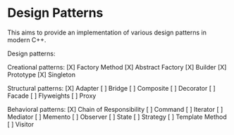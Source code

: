# Design Patterns

This aims to provide an implementation of various design patterns in modern C++.

Design patterns:

Creational patterns:
[X] Factory Method
[X] Abstract Factory
[X] Builder
[X] Prototype
[X] Singleton

Structural patterns:
[X] Adapter
[ ] Bridge
[ ] Composite
[ ] Decorator
[ ] Facade
[ ] Flyweights
[ ] Proxy

Behavioral patterns:
[X] Chain of Responsibility
[ ] Command
[ ] Iterator
[ ] Mediator
[ ] Memento
[ ] Observer
[ ] State
[ ] Strategy
[ ] Template Method
[ ] Visitor
